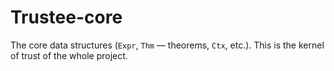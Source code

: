 # Trustee-core

The core data structures (`Expr`, `Thm` — theorems, `Ctx`, etc.). This is
the kernel of trust of the whole project.
